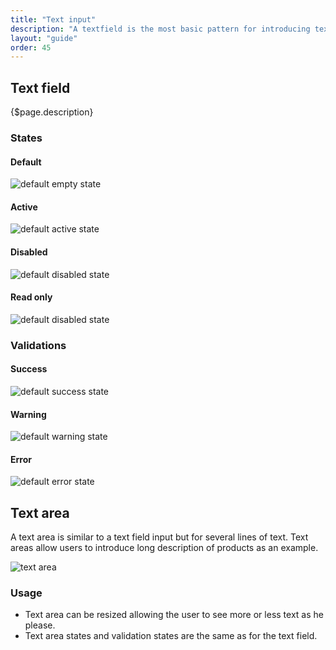 ```yaml
---
title: "Text input"
description: "A textfield is the most basic pattern for introducing text for a conversation between human and machine."
layout: "guide"
order: 45
---
```


## Text field

{$page.description}

### States

#### Default

![default empty state](/images/lexicon-1/textfield.png)

#### Active

![default active state](/images/lexicon-1/textfieldActive.png)

#### Disabled

![default disabled state](/images/lexicon-1/textfieldDisabled.png)

#### Read only

![default disabled state](/images/lexicon-1/textfieldReadOnly.png)

### Validations

#### Success

![default success state](/images/lexicon-1/textfieldSuccess.png)

#### Warning

![default warning state](/images/lexicon-1/textfieldWarning.png)

#### Error

![default error state](/images/lexicon-1/textfieldError.png)


## Text area

A text area is similar to a text field input but for several lines of text. Text areas allow users to introduce long description of products as an example.

![text area](/images/lexicon-1/textarea.png)

### Usage

* Text area can be resized allowing the user to see more or less text as he please.
* Text area states and validation states are the same as for the text field.